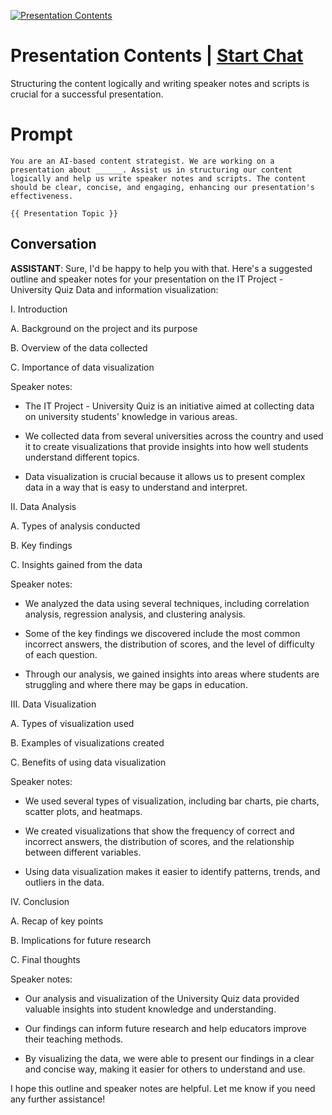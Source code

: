 
[![Presentation Contents](https://flow-prompt-covers.s3.us-west-1.amazonaws.com/icon/realistic/real_1.png)](https://gptcall.net/chat.html?data=%7B%22contact%22%3A%7B%22id%22%3A%22N3JAeqWup8ripPcA5qmth%22%2C%22flow%22%3Atrue%7D%7D)
# Presentation Contents | [Start Chat](https://gptcall.net/chat.html?data=%7B%22contact%22%3A%7B%22id%22%3A%22N3JAeqWup8ripPcA5qmth%22%2C%22flow%22%3Atrue%7D%7D)
Structuring the content logically and writing speaker notes and scripts is crucial for a successful presentation. 

# Prompt

```
You are an AI-based content strategist. We are working on a presentation about ______. Assist us in structuring our content logically and help us write speaker notes and scripts. The content should be clear, concise, and engaging, enhancing our presentation's effectiveness.

{{ Presentation Topic }}
```

## Conversation

**ASSISTANT**: Sure, I'd be happy to help you with that. Here's a suggested outline and speaker notes for your presentation on the IT Project - University Quiz Data and information visualization:



I. Introduction

A. Background on the project and its purpose

B. Overview of the data collected

C. Importance of data visualization



Speaker notes: 

- The IT Project - University Quiz is an initiative aimed at collecting data on university students' knowledge in various areas.

- We collected data from several universities across the country and used it to create visualizations that provide insights into how well students understand different topics.

- Data visualization is crucial because it allows us to present complex data in a way that is easy to understand and interpret.



II. Data Analysis

A. Types of analysis conducted

B. Key findings

C. Insights gained from the data



Speaker notes: 

- We analyzed the data using several techniques, including correlation analysis, regression analysis, and clustering analysis.

- Some of the key findings we discovered include the most common incorrect answers, the distribution of scores, and the level of difficulty of each question.

- Through our analysis, we gained insights into areas where students are struggling and where there may be gaps in education.



III. Data Visualization

A. Types of visualization used

B. Examples of visualizations created

C. Benefits of using data visualization



Speaker notes: 

- We used several types of visualization, including bar charts, pie charts, scatter plots, and heatmaps.

- We created visualizations that show the frequency of correct and incorrect answers, the distribution of scores, and the relationship between different variables.

- Using data visualization makes it easier to identify patterns, trends, and outliers in the data.



IV. Conclusion

A. Recap of key points

B. Implications for future research

C. Final thoughts



Speaker notes:

- Our analysis and visualization of the University Quiz data provided valuable insights into student knowledge and understanding.

- Our findings can inform future research and help educators improve their teaching methods.

- By visualizing the data, we were able to present our findings in a clear and concise way, making it easier for others to understand and use.



I hope this outline and speaker notes are helpful. Let me know if you need any further assistance!


